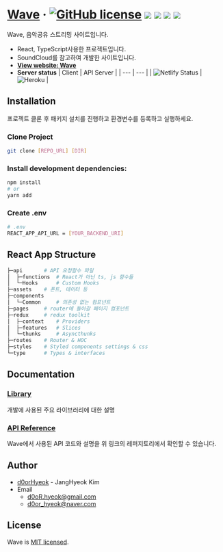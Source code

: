 # [**Wave**](https://wave-d0orhyeok.netlify.app/) · [![GitHub license](https://img.shields.io/badge/license-MIT-blue.svg)](https://github.com/d0orHyeok/wave-client-production/blob/master/LICENSE) <img src="https://img.shields.io/badge/TypeScript-3178C6?flat&logo=TypeScript&logoColor=white"> <img src="https://img.shields.io/badge/React-61DAFB?flat&logo=React&logoColor=black"> <img src="https://img.shields.io/badge/Redux-764ABC?flat&logo=Redux&logoColor=white"> <img src="https://img.shields.io/badge/styled-components-DB7093?flat&logo=styled-components&logoColor=white">

Wave, 음악공유 스트리밍 사이트입니다.

- React, TypeScript사용한 프로젝트입니다.
- SoundCloud를 참고하여 개발한 사이트입니다.
- [**View website: Wave**](https://wave-d0orhyeok.netlify.app/)
- **Server status**
  | Client | API Server |
  | --- | --- |
  | ![Netlify Status](https://api.netlify.com/api/v1/badges/92c9ca1c-7424-450e-999b-9707876a5883/deploy-status) | ![Heroku](https://heroku-badge.herokuapp.com/?app=wave-nestjs) |

## **Installation**

프로젝트 클론 후 패키지 설치를 진행하고 환경변수를 등록하고 실행하세요.

### Clone Project

```sh
git clone [REPO_URL] [DIR]
```

### Install development dependencies:

```sh
npm install
# or
yarn add

```

### Create .env

```sh
# .env
REACT_APP_API_URL = [YOUR_BACKEND_URI]
```

## **React App Structure**

```bash
├─api       # API 요청함수 파일
│  ├─functions  # React가 아닌 ts, js 함수들
│  └─Hooks      # Custom Hooks
├─assets    # 폰트, 데이터 등
├─components
│  └─Common     # 의존성 없는 컴포넌트
├─pages     # router에 들어갈 페이지 컴포넌트
├─redux     # redux toolkit
│  ├─context    # Providers
│  ├─features   # Slices
│  └─thunks     # Asyncthunks
├─routes    # Router & HOC
├─styles    # Styled components settings & css
└─type      # Types & interfaces
```

## **Documentation**

### [**Library**](https://github.com/d0orHyeok/wave-client-production/blob/master/docs/LIBRARY.md)

개발에 사용된 주요 라이브러리에 대한 설명

### [**API Reference**](https://github.com/d0orHyeok/wave-nestjs-server)

Wave에서 사용된 API 코드와 설명을 위 링크의 레퍼지토리에서 확인할 수 있습니다.

## **Author**

- [d0orHyeok](https://github.com/d0orHyeok) - JangHyeok Kim
- Email
  - d0oR.hyeok@gmail.com
  - d0or_hyeok@naver.com

## **License**

Wave is [MIT licensed](https://github.com/d0orHyeok/wave-client-production/blob/master/LICENSE).
